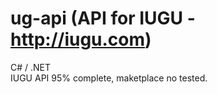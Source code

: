# ug-api (API for IUGU - http://iugu.com)
C# / .NET <br/>
IUGU API 95% complete, maketplace no tested.
